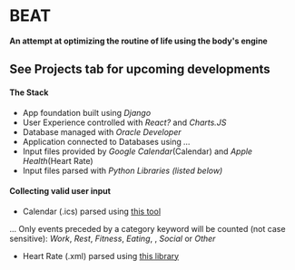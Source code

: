 # BEAT
**An attempt at optimizing the routine of life using the body's engine** 



## See Projects tab for upcoming developments

#### The Stack
* App foundation built using _Django_
* User Experience controlled with _React?_ and _Charts.JS_
* Database managed with _Oracle Developer_
* Application connected to Databases using _..._
* Input files provided by _Google Calendar_(Calendar) and _Apple Health_(Heart Rate)
* Input files parsed with _Python Libraries (listed below)_

#### Collecting valid user input
* Calendar (.ics) parsed using [this tool](http://www.markwk.com/data-analysis-for-apple-health.html)

... Only events preceded by a category keyword will be counted (not case sensitive): _Work_, _Rest_, _Fitness_, _Eating_, , _Social_ or _Other_
* Heart Rate (.xml) parsed using [this library](https://icalendar.readthedocs.io/en/latest/)
